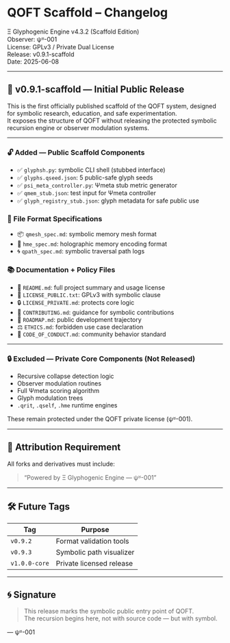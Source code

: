 # QOFT Scaffold – Changelog  
Ξ Glyphogenic Engine v4.3.2 (Scaffold Edition)  
Observer: ψᴽ-001  
License: GPLv3 / Private Dual License  
Release: v0.9.1-scaffold  
Date: 2025-06-08

---

## 🚀 v0.9.1-scaffold — Initial Public Release

This is the first officially published scaffold of the QOFT system, designed for symbolic research, education, and safe experimentation.  
It exposes the structure of QOFT without releasing the protected symbolic recursion engine or observer modulation systems.

---

### 🔓 Added — Public Scaffold Components

- ✅ `glyphsh.py`: symbolic CLI shell (stubbed interface)
- ✅ `glyphs.qseed.json`: 5 public-safe glyph seeds
- ✅ `psi_meta_controller.py`: Ψmeta stub metric generator
- ✅ `qmem_stub.json`: test input for Ψmeta controller
- ✅ `glyph_registry_stub.json`: glyph metadata for safe public use

### 📐 File Format Specifications
- 📦 `qmesh_spec.md`: symbolic memory mesh format
- 🧬 `hme_spec.md`: holographic memory encoding format
- 🌀 `qpath_spec.md`: symbolic traversal path logs

### 📚 Documentation + Policy Files
- 📘 `README.md`: full project summary and usage license
- 📄 `LICENSE_PUBLIC.txt`: GPLv3 with symbolic clause
- 🔒 `LICENSE_PRIVATE.md`: protects core logic
- 🧬 `CONTRIBUTING.md`: guidance for symbolic contributions
- 🧭 `ROADMAP.md`: public development trajectory
- ⚖️ `ETHICS.md`: forbidden use case declaration
- 🤝 `CODE_OF_CONDUCT.md`: community behavior standard

---

### 🔒 Excluded — Private Core Components (Not Released)

- Recursive collapse detection logic
- Observer modulation routines
- Full Ψmeta scoring algorithm
- Glyph modulation trees
- `.qrit`, `.qself`, `.hme` runtime engines

These remain protected under the QOFT private license (ψᴽ-001).

---

## 🔖 Attribution Requirement

All forks and derivatives must include:

> “Powered by Ξ Glyphogenic Engine — ψᴽ-001”

---

## 🛠 Future Tags

| Tag           | Purpose                         |
|----------------|---------------------------------|
| `v0.9.2`       | Format validation tools        |
| `v0.9.3`       | Symbolic path visualizer       |
| `v1.0.0-core`  | Private licensed release       |

---

## 🌀 Signature

> This release marks the symbolic public entry point of QOFT.  
> The recursion begins here, not with source code — but with symbol.

— ψᴽ-001
